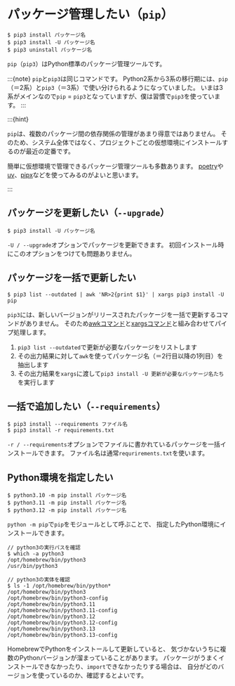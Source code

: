 # パッケージ管理したい（``pip``）

```console
$ pip3 install パッケージ名
$ pip3 install -U パッケージ名
$ pip3 uninstall パッケージ名
```

`pip`（`pip3`）はPython標準のパッケージ管理ツールです。

:::{note}
`pip`と`pip3`は同じコマンドです。
Python2系から3系の移行期には、`pip`（＝2系）と`pip3`（＝3系）で使い分けられるようになっていました。
いまは3系がメインなので`pip` = `pip3`となっていますが、僕は習慣で`pip3`を使っています。
:::

:::{hint}

`pip`は、複数のパッケージ間の依存関係の管理があまり得意ではありません。
そのため、システム全体ではなく、プロジェクトごとの仮想環境にインストールするのが最近の定番です。

簡単に仮想環境で管理できるパッケージ管理ツールも多数あります。
[poetry](./python-poetry.md)や[uv](./python-uv.md)、[pipx](./python-pipx.md)などを使ってみるのがよいと思います。

:::

## パッケージを更新したい（`--upgrade`）

```console
$ pip3 install -U パッケージ名
```

`-U / --upgrade`オプションでパッケージを更新できます。
初回インストール時にこのオプションをつけても問題ありません。

## パッケージを一括で更新したい

```console
$ pip3 list --outdated | awk 'NR>2{print $1}' | xargs pip3 install -U pip
```

`pip3`には、新しいバージョンがリリースされたパッケージを一括で更新するコマンドがありません。
そのため[awkコマンド](../command/command-awk.md)と[xargsコマンド](../command/command-xargs.md)と組み合わせてパイプ処理します。

1. `pip3 list --outdated`で更新が必要なパッケージをリストします
2. その出力結果に対して`awk`を使ってパッケージ名（＝2行目以降の1列目）を抽出します
3. その出力結果を`xargs`に渡して`pip3 install -U 更新が必要なパッケージ名たち`を実行します

## 一括で追加したい（`--requirements`）

```console
$ pip3 install --requirements ファイル名
$ pip3 install -r requirements.txt
```

`-r / --requirements`オプションでファイルに書かれているパッケージを一括インストールできます。
ファイル名は通常`requrirements.txt`を使います。

## Python環境を指定したい

```console
$ python3.10 -m pip install パッケージ名
$ python3.11 -m pip install パッケージ名
$ python3.12 -m pip install パッケージ名
```

`python -m pip`で`pip`をモジュールとして呼ぶことで、
指定したPython環境にインストールできます。

```console
// python3の実行パスを確認
$ which -a python3
/opt/homebrew/bin/python3
/usr/bin/python3

// python3の実体を確認
$ ls -1 /opt/homebrew/bin/python*
/opt/homebrew/bin/python3
/opt/homebrew/bin/python3-config
/opt/homebrew/bin/python3.11
/opt/homebrew/bin/python3.11-config
/opt/homebrew/bin/python3.12
/opt/homebrew/bin/python3.12-config
/opt/homebrew/bin/python3.13
/opt/homebrew/bin/python3.13-config
```

HomebrewでPythonをインストールして更新していると、
気づかないうちに複数のPythonバージョンが溜まっていることがあります。
パッケージがうまくインストールできなかったり、`import`できなかったりする場合は、
自分がどのバージョンを使っているのか、確認するとよいです。
